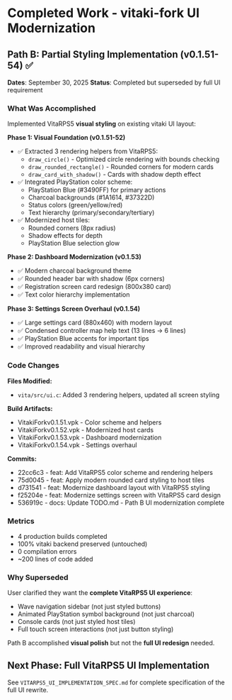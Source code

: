# Completed Work - vitaki-fork UI Modernization

## Path B: Partial Styling Implementation (v0.1.51-54) ✅

**Dates**: September 30, 2025
**Status**: Completed but superseded by full UI requirement

### What Was Accomplished

Implemented VitaRPS5 **visual styling** on existing vitaki UI layout:

**Phase 1: Visual Foundation (v0.1.51-52)**
- ✅ Extracted 3 rendering helpers from VitaRPS5:
  - `draw_circle()` - Optimized circle rendering with bounds checking
  - `draw_rounded_rectangle()` - Rounded corners for modern cards
  - `draw_card_with_shadow()` - Cards with shadow depth effect
- ✅ Integrated PlayStation color scheme:
  - PlayStation Blue (#3490FF) for primary actions
  - Charcoal backgrounds (#1A1614, #37322D)
  - Status colors (green/yellow/red)
  - Text hierarchy (primary/secondary/tertiary)
- ✅ Modernized host tiles:
  - Rounded corners (8px radius)
  - Shadow effects for depth
  - PlayStation Blue selection glow

**Phase 2: Dashboard Modernization (v0.1.53)**
- ✅ Modern charcoal background theme
- ✅ Rounded header bar with shadow (6px corners)
- ✅ Registration screen card redesign (800x380 card)
- ✅ Text color hierarchy implementation

**Phase 3: Settings Screen Overhaul (v0.1.54)**
- ✅ Large settings card (880x460) with modern layout
- ✅ Condensed controller map help text (13 lines → 6 lines)
- ✅ PlayStation Blue accents for important tips
- ✅ Improved readability and visual hierarchy

### Code Changes

**Files Modified:**
- `vita/src/ui.c`: Added 3 rendering helpers, updated all screen styling

**Build Artifacts:**
- VitakiForkv0.1.51.vpk - Color scheme and helpers
- VitakiForkv0.1.52.vpk - Modernized host cards
- VitakiForkv0.1.53.vpk - Dashboard modernization
- VitakiForkv0.1.54.vpk - Settings overhaul

**Commits:**
- 22cc6c3 - feat: Add VitaRPS5 color scheme and rendering helpers
- 75d0045 - feat: Apply modern rounded card styling to host tiles
- d731541 - feat: Modernize dashboard layout with VitaRPS5 styling
- f25204e - feat: Modernize settings screen with VitaRPS5 card design
- 536919c - docs: Update TODO.md - Path B UI modernization complete

### Metrics

- 4 production builds completed
- 100% vitaki backend preserved (untouched)
- 0 compilation errors
- ~200 lines of code added

### Why Superseded

User clarified they want the **complete VitaRPS5 UI experience**:
- Wave navigation sidebar (not just styled buttons)
- Animated PlayStation symbol background (not just charcoal)
- Console cards (not just styled host tiles)
- Full touch screen interactions (not just button styling)

Path B accomplished **visual polish** but not the **full UI redesign** needed.

## Next Phase: Full VitaRPS5 UI Implementation

See `VITARPS5_UI_IMPLEMENTATION_SPEC.md` for complete specification of the full UI rewrite.